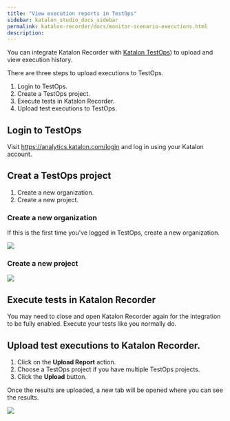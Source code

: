 ```yaml
---
title: "View execution reports in TestOps"
sidebar: katalon_studio_docs_sidebar
permalink: katalon-recorder/docs/monitor-scenario-executions.html
description:
---
```



You can integrate Katalon Recorder with [Katalon TestOps](https://www.katalon.com/testops/)) to upload and view execution history.

There are three steps to upload executions to TestOps.
1. Login to TestOps.
2. Create a TestOps project.
3. Execute tests in Katalon Recorder.
4. Upload test executions to TestOps.

## Login to TestOps
Visit <https://analytics.katalon.com/login> and log in using your Katalon account.

## Creat a TestOps project
1. Create a new organization.
2. Create a new project.

### Create a new organization

If this is the first time you've logged in TestOps, create a new organization.

![](https://raw.githubusercontent.com/katalon-studio/docs-images/master/katalon-recorder/docs/jtbd/monitor-scenarios/image5.png)

### Create a new project

![](https://raw.githubusercontent.com/katalon-studio/docs-images/master/katalon-recorder/docs/jtbd/monitor-scenarios/image7.png)

## Execute tests in Katalon Recorder
You may need to close and open Katalon Recorder again for the integration to be fully enabled. Execute your tests like you normally do.


## Upload test executions to Katalon Recorder.
1. Click on the **Upload Report** action.
2. Choose a TestOps project if you have multiple TestOps projects.
3. Click the **Upload** button.

Once the results are uploaded, a new tab will be opened where you can see the results.

![](https://raw.githubusercontent.com/katalon-studio/docs-images/master/katalon-recorder/docs/jtbd/monitor-scenarios/image8.png)

